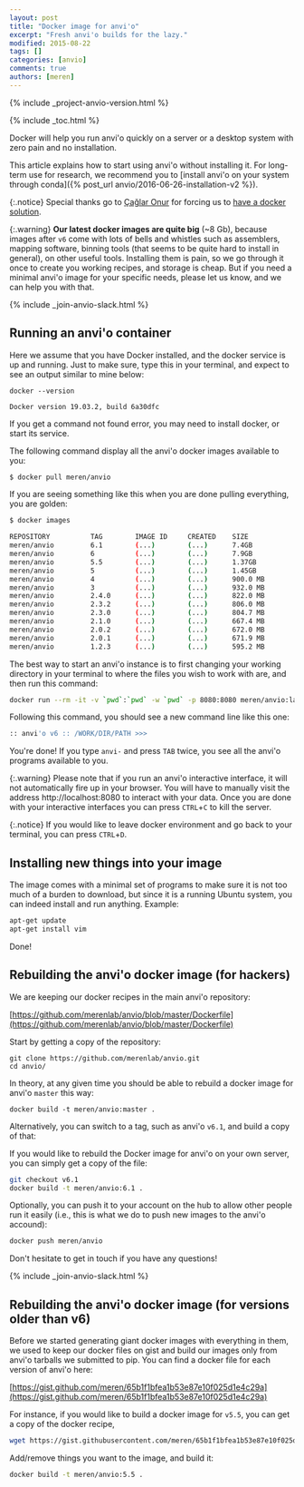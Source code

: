 ```yaml
---
layout: post
title: "Docker image for anvi'o"
excerpt: "Fresh anvi'o builds for the lazy."
modified: 2015-08-22
tags: []
categories: [anvio]
comments: true
authors: [meren]
---
```


{% include _project-anvio-version.html %}

{% include _toc.html %}

Docker will help you run anvi'o quickly on a server or a desktop system with zero pain and no installation.

This article explains how to start using anvi'o without installing it. For long-term use for research, we recommend you to [install anvi'o on your system through conda]({% post_url anvio/2016-06-26-installation-v2 %}).

{:.notice}
Special thanks go to [Çağlar Onur](https://twitter.com/caglar10ur) for forcing us to [have a docker solution](https://github.com/meren/anvio/pull/191).

{:.warning}
**Our latest docker images are quite big** (~8 Gb), because images after `v6` come with lots of bells and whistles such as assemblers, mapping software, binning tools (that seems to be quite hard to install in general), on other useful tools. Installing them is pain, so we go through it once to create you working recipes, and storage is cheap. But if you need a minimal anvi'o image for your specific needs, please let us know, and we can help you with that.

{% include _join-anvio-slack.html %}

## Running an anvi'o container

Here we assume that you have Docker installed, and the docker service is up and running. Just to make sure, type this in your terminal, and expect to see an output similar to mine below:

```
docker --version

Docker version 19.03.2, build 6a30dfc
```

If you get a command not found error, you may need to install docker, or start its service.

The following command display all the anvi'o docker images available to you:

``` bash
$ docker pull meren/anvio
```

If you are seeing something like this when you are done pulling everything, you are golden:

``` bash
$ docker images

REPOSITORY          TAG        IMAGE ID     CREATED    SIZE
meren/anvio         6.1        (...)        (...)      7.4GB
meren/anvio         6          (...)        (...)      7.9GB
meren/anvio         5.5        (...)        (...)      1.37GB
meren/anvio         5          (...)        (...)      1.45GB
meren/anvio         4          (...)        (...)      900.0 MB
meren/anvio         3          (...)        (...)      932.0 MB
meren/anvio         2.4.0      (...)        (...)      822.0 MB
meren/anvio         2.3.2      (...)        (...)      806.0 MB
meren/anvio         2.3.0      (...)        (...)      804.7 MB
meren/anvio         2.1.0      (...)        (...)      667.4 MB
meren/anvio         2.0.2      (...)        (...)      672.0 MB
meren/anvio         2.0.1      (...)        (...)      671.9 MB
meren/anvio         1.2.3      (...)        (...)      595.2 MB
```

The best way to start an anvi'o instance is to first changing your working directory in your terminal to where the files you wish to work with are, and then run this command:

``` bash
docker run --rm -it -v `pwd`:`pwd` -w `pwd` -p 8080:8080 meren/anvio:latest
```

Following this command, you should see a new command line like this one:

``` bash
:: anvi'o v6 :: /WORK/DIR/PATH >>>
```

You're done! If you type `anvi-` and press `TAB` twice, you see all the anvi'o programs available to you.

{:.warning}
Please note that if you run an anvi'o interactive interface, it will not automatically fire up in your browser. You will have to manually visit the address http://localhost:8080 to interact with your data. Once you are done with your interactive interfaces you can press `CTRL`+`C` to kill the server.

{:.notice}
If you would like to leave docker environment and go back to your terminal, you can press `CTRL`+`D`.

## Installing new things into your image

The image comes with a minimal set of programs to make sure it is not too much of a burden to download, but since it is a running Ubuntu system, you can indeed install and run anything. Example:

``` bash
apt-get update
apt-get install vim
```

Done!

## Rebuilding the anvi'o docker image (for hackers)

We are keeping our docker recipes in the main anvi'o repository:

[https://github.com/merenlab/anvio/blob/master/Dockerfile](https://github.com/merenlab/anvio/blob/master/Dockerfile)

Start by getting a copy of the repository:

```
git clone https://github.com/merenlab/anvio.git
cd anvio/
```

In theory, at any given time you should be able to rebuild a docker image for anvi'o `master` this way:

```
docker build -t meren/anvio:master .
```

Alternatively, you can switch to a tag, such as anvi'o `v6.1`, and build a copy of that:

If you would like to rebuild the Docker image for anvi'o on your own server, you can simply get a copy of the file:

``` bash
git checkout v6.1
docker build -t meren/anvio:6.1 .
```

Optionally, you can push it to your account on the hub to allow other people run it easily (i.e., this is what we do to push new images to the anvi'o accound):

``` bash
docker push meren/anvio
```

Don't hesitate to get in touch if you have any questions!

{% include _join-anvio-slack.html %}


## Rebuilding the anvi'o docker image (for versions older than v6)

Before we started generating giant docker images with everything in them, we used to keep our docker files on gist and build our images only from anvi'o tarballs we submitted to pip. You can find a docker file for each version of anvi'o here:

[https://gist.github.com/meren/65b1f1bfea1b53e87e10f025d1e4c29a](https://gist.github.com/meren/65b1f1bfea1b53e87e10f025d1e4c29a)

For instance, if you would like to build a docker image for `v5.5`, you can get a copy of the docker recipe,

``` bash
wget https://gist.githubusercontent.com/meren/65b1f1bfea1b53e87e10f025d1e4c29a/raw/b0a841c4be8873ba73faba217e798d3d9e207823/Dockerfile_v5.5.sh -O Dockerfile
```

Add/remove things you want to the image, and build it:

``` bash
docker build -t meren/anvio:5.5 .
```

